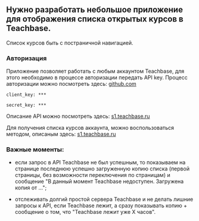 ## Нужно разработать небольшое приложение для отображения списка открытых курсов в Teachbase.

Список курсов быть с постраничной навигацией.

### Авторизация
Приложение позволяет работать с любым аккаунтом Teachbase,
для этого необходимо в процессе авторизации передать API key.
Процесс авторизации можно посмотреть здесь:
[github.com](https://github.com/doorkeeper-gem/doorkeeper/wiki/Client-Credentials-flow)
```
client_key: ***

secret_key: ***
```

Описание API можно посмотреть здесь: [s1.teachbase.ru](https://s1.teachbase.ru/api-docs/index.html)

Для получения списка курсов аккаунта, можно воспользоваться методом, описаным здесь: [s1.teachbase.ru](https://s1.teachbase.ru/lurker/endpoint/v1/course_sessions-GET.html)

### Важные моменты:

- если запрос в API Teachbase не был успешным, то показываем на странице последнюю успешно загруженную копию списка (первой страницы, без возможности переключения по страницам) и сообщение "В данный момент Teachbase недоступен. Загружена копия от ...";

- отслеживать долгий простой сервера Teachbase и не делать лишние запросы к API, если Teachbase лежит, а сразу показывать копию + сообщение о том, что "Teachbase лежит уже X часов".
